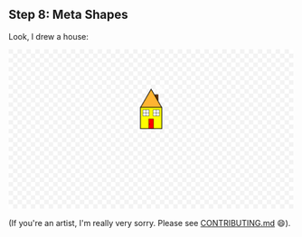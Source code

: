 ## Step 8: Meta Shapes

Look, I drew a house:

![Drawing 1](./drawing_1.png)

(If you're an artist, I'm really very sorry. Please see [CONTRIBUTING.md](../../../../CONTRIBUTING.md)
😄).
